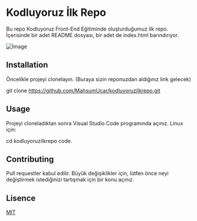 # Kodluyoruz İlk Repo

Bu repo Kodluyoruz Front-End Eğitiminde oluşturduğumuz ilk repo. İçerisinde bir adet README dosyası, bir adet de index.html barındırıyor.

![İmage](https://raw.github.com/MahsumUcar/kodluyoruzilkrepo/main/ss.png)

## Installation

Öncelikle projeyi clonelayın. (Buraya sizin reponuzdan aldığınız link gelecek)

git clone https://github.com/MahsumUcar/kodluyoruzilkrepo.git

## Usage

Projeyi cloneladıktan sonra Visual Studio Code programında açınız.
Linux için:

cd kodluyoruzilkrepo code.

## Contributing
Pull requestler kabul edilir. Büyük değişiklikler için, lütfen önce neyi değiştirmek istediğinizi tartışmak için bir konu açınız.

## Lisence

[MIT](https://choosealicense.com/licenses/mit/)